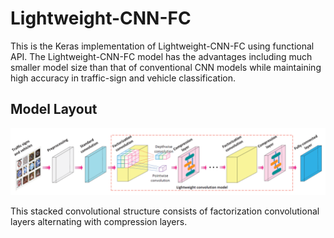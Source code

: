 # Lightweight-CNN-FC
This is the Keras implementation of Lightweight-CNN-FC using functional API. The Lightweight-CNN-FC model has the advantages including much smaller model size than that of conventional CNN models while maintaining high accuracy in traffic-sign and vehicle classification.

## Model Layout
![Layout of Lightweight-CNN-FC](https://github.com/zhoujunhao/lightweight-CNN-FC/blob/master/fig/f1.PNG)

This stacked convolutional structure consists of factorization convolutional layers alternating with compression layers.

